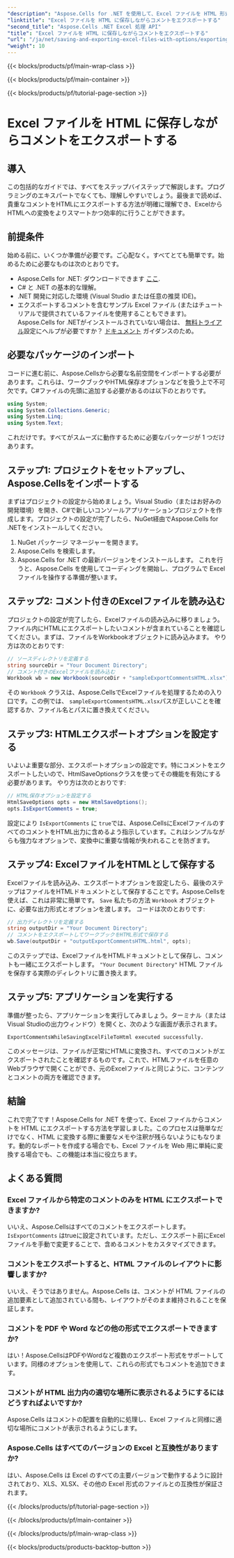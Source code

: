 ```yaml
---
"description": "Aspose.Cells for .NET を使用して、Excel ファイルを HTML 形式で保存する際にコメントを簡単にエクスポートする方法を学びましょう。このステップバイステップガイドに従って、注釈を保持しましょう。"
"linktitle": "Excel ファイルを HTML に保存しながらコメントをエクスポートする"
"second_title": "Aspose.Cells .NET Excel 処理 API"
"title": "Excel ファイルを HTML に保存しながらコメントをエクスポートする"
"url": "/ja/net/saving-and-exporting-excel-files-with-options/exporting-comments/"
"weight": 10
---
```


{{< blocks/products/pf/main-wrap-class >}}

{{< blocks/products/pf/main-container >}}

{{< blocks/products/pf/tutorial-page-section >}}

# Excel ファイルを HTML に保存しながらコメントをエクスポートする

## 導入
この包括的なガイドでは、すべてをステップバイステップで解説します。プログラミングのエキスパートでなくても、理解しやすいでしょう。最後まで読めば、貴重なコメントをHTMLにエクスポートする方法が明確に理解でき、ExcelからHTMLへの変換をよりスマートかつ効率的に行うことができます。
## 前提条件
始める前に、いくつか準備が必要です。ご心配なく。すべてとても簡単です。始めるために必要なものは次のとおりです。
- Aspose.Cells for .NET: ダウンロードできます [ここ](https://releases。aspose.com/cells/net/).
- C# と .NET の基本的な理解。
- .NET 開発に対応した環境 (Visual Studio または任意の推奨 IDE)。
- エクスポートするコメントを含むサンプル Excel ファイル (またはチュートリアルで提供されているファイルを使用することもできます)。
Aspose.Cells for .NETがインストールされていない場合は、 [無料トライアル](https://releases.aspose.com/)設定にヘルプが必要ですか？ [ドキュメント](https://reference.aspose.com/cells/net/) ガイダンスのため。
## 必要なパッケージのインポート
コードに進む前に、Aspose.Cellsから必要な名前空間をインポートする必要があります。これらは、ワークブックやHTML保存オプションなどを扱う上で不可欠です。C#ファイルの先頭に追加する必要があるのは以下のとおりです。
```csharp
using System;
using System.Collections.Generic;
using System.Linq;
using System.Text;
```
これだけです。すべてがスムーズに動作するために必要なパッケージが 1 つだけあります。
## ステップ1: プロジェクトをセットアップし、Aspose.Cellsをインポートする
まずはプロジェクトの設定から始めましょう。Visual Studio（またはお好みの開発環境）を開き、C#で新しいコンソールアプリケーションプロジェクトを作成します。プロジェクトの設定が完了したら、NuGet経由でAspose.Cells for .NETをインストールしてください。
1. NuGet パッケージ マネージャーを開きます。
2. Aspose.Cells を検索します。
3. Aspose.Cells for .NET の最新バージョンをインストールします。
これを行うと、Aspose.Cells を使用してコーディングを開始し、プログラムで Excel ファイルを操作する準備が整います。
## ステップ2: コメント付きのExcelファイルを読み込む
プロジェクトの設定が完了したら、Excelファイルの読み込みに移りましょう。ファイル内にHTMLにエクスポートしたいコメントが含まれていることを確認してください。まずは、ファイルをWorkbookオブジェクトに読み込みます。
やり方は次のとおりです:
```csharp
// ソースディレクトリを定義する
string sourceDir = "Your Document Directory";
// コメント付きのExcelファイルを読み込む
Workbook wb = new Workbook(sourceDir + "sampleExportCommentsHTML.xlsx");
```
その `Workbook` クラスは、Aspose.CellsでExcelファイルを処理するための入り口です。この例では、 `sampleExportCommentsHTML.xlsx`パスが正しいことを確認するか、ファイル名とパスに置き換えてください。
## ステップ3: HTMLエクスポートオプションを設定する
いよいよ重要な部分、エクスポートオプションの設定です。特にコメントをエクスポートしたいので、HtmlSaveOptionsクラスを使ってその機能を有効にする必要があります。
やり方は次のとおりです:
```csharp
// HTML保存オプションを設定する
HtmlSaveOptions opts = new HtmlSaveOptions();
opts.IsExportComments = true;
```
設定により `IsExportComments` に `true`では、Aspose.CellsにExcelファイルのすべてのコメントをHTML出力に含めるよう指示しています。これはシンプルながらも強力なオプションで、変換中に重要な情報が失われることを防ぎます。
## ステップ4: ExcelファイルをHTMLとして保存する
Excelファイルを読み込み、エクスポートオプションを設定したら、最後のステップはファイルをHTMLドキュメントとして保存することです。Aspose.Cellsを使えば、これは非常に簡単です。 `Save` 私たちの方法 `Workbook` オブジェクトに、必要な出力形式とオプションを渡します。
コードは次のとおりです:
```csharp
// 出力ディレクトリを定義する
string outputDir = "Your Document Directory";
// コメントをエクスポートしてワークブックをHTML形式で保存する
wb.Save(outputDir + "outputExportCommentsHTML.html", opts);
```
このステップでは、ExcelファイルをHTMLドキュメントとして保存し、コメントも一緒にエクスポートします。 `"Your Document Directory"` HTML ファイルを保存する実際のディレクトリに置き換えます。
## ステップ5: アプリケーションを実行する
準備が整ったら、アプリケーションを実行してみましょう。ターミナル（またはVisual Studioの出力ウィンドウ）を開くと、次のような画面が表示されます。
```plaintext
ExportCommentsWhileSavingExcelFileToHtml executed successfully.
```
このメッセージは、ファイルが正常にHTMLに変換され、すべてのコメントがエクスポートされたことを確認するものです。これで、HTMLファイルを任意のWebブラウザで開くことができ、元のExcelファイルと同じように、コンテンツとコメントの両方を確認できます。
## 結論
これで完了です！Aspose.Cells for .NET を使って、Excel ファイルからコメントを HTML にエクスポートする方法を学習しました。このプロセスは簡単なだけでなく、HTML に変換する際に重要なメモや注釈が残らないようにもなります。動的なレポートを作成する場合でも、Excel ファイルを Web 用に単純に変換する場合でも、この機能は本当に役立ちます。
## よくある質問
### Excel ファイルから特定のコメントのみを HTML にエクスポートできますか?  
いいえ、Aspose.Cellsはすべてのコメントをエクスポートします。 `IsExportComments` はtrueに設定されています。ただし、エクスポート前にExcelファイルを手動で変更することで、含めるコメントをカスタマイズできます。
### コメントをエクスポートすると、HTML ファイルのレイアウトに影響しますか?  
いいえ、そうではありません。Aspose.Cells は、コメントが HTML ファイルの追加要素として追加されている間も、レイアウトがそのまま維持されることを保証します。
### コメントを PDF や Word などの他の形式でエクスポートできますか?  
はい！Aspose.CellsはPDFやWordなど複数のエクスポート形式をサポートしています。同様のオプションを使用して、これらの形式でもコメントを追加できます。
### コメントが HTML 出力内の適切な場所に表示されるようにするにはどうすればよいですか?  
Aspose.Cells はコメントの配置を自動的に処理し、Excel ファイルと同様に適切な場所にコメントが表示されるようにします。
### Aspose.Cells はすべてのバージョンの Excel と互換性がありますか?  
はい、Aspose.Cells は Excel のすべての主要バージョンで動作するように設計されており、XLS、XLSX、その他の Excel 形式のファイルとの互換性が保証されます。

{{< /blocks/products/pf/tutorial-page-section >}}

{{< /blocks/products/pf/main-container >}}

{{< /blocks/products/pf/main-wrap-class >}}

{{< blocks/products/products-backtop-button >}}